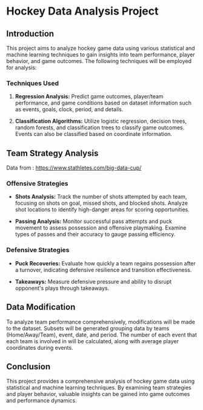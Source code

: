 # Hockey Data Analysis Project

## Introduction

This project aims to analyze hockey game data using various statistical and machine learning techniques to gain insights into team performance, player behavior, and game outcomes. The following techniques will be employed for analysis:

### Techniques Used

1. **Regression Analysis:** Predict game outcomes, player/team performance, and game conditions based on dataset information such as events, goals, clock, period, and details.
   
2. **Classification Algorithms:** Utilize logistic regression, decision trees, random forests, and classification trees to classify game outcomes. Events can also be classified based on coordinate information.


## Team Strategy Analysis

Data from : https://www.stathletes.com/big-data-cup/
### Offensive Strategies

- **Shots Analysis:** Track the number of shots attempted by each team, focusing on shots on goal, missed shots, and blocked shots. Analyze shot locations to identify high-danger areas for scoring opportunities.

- **Passing Analysis:** Monitor successful pass attempts and puck movement to assess possession and offensive playmaking. Examine types of passes and their accuracy to gauge passing efficiency.

### Defensive Strategies

- **Puck Recoveries:** Evaluate how quickly a team regains possession after a turnover, indicating defensive resilience and transition effectiveness.

- **Takeaways:** Measure defensive pressure and ability to disrupt opponent's plays through takeaways.

## Data Modification

To analyze team performance comprehensively, modifications will be made to the dataset. Subsets will be generated grouping data by teams (Home/Away/Team), event, date, and period. The number of each event that each team is involved in will be calculated, along with average player coordinates during events.

## Conclusion

This project provides a comprehensive analysis of hockey game data using statistical and machine learning techniques. By examining team strategies and player behavior, valuable insights can be gained into game outcomes and performance dynamics.
